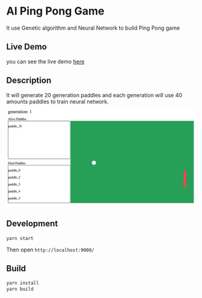 # AI Ping Pong Game
It use Genetic algorithm and Neural Network to build Ping Pong game

## Live Demo
you can see the live demo [here](https://micleming.github.io/AI-pingpong/)

## Description
It will generate 20 generation paddles and each generation will use 40 amounts paddles to train neural network.

<img src='./pingpong.jpg' />

## Development
```shell
yarn start
```
Then open `http://localhost:9000/`

## Build
```shell
yarn install
yarn build
```
